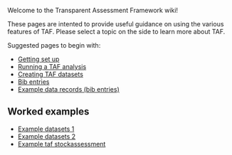 
Welcome to the Transparent Assessment Framework wiki\!

These pages are intented to provide useful guidance on using the various
features of TAF. Please select a topic on the side to learn more about
TAF.

Suggested pages to begin with:

  - [Getting set up](Getting-set-up)
  - [Running a TAF analysis](Running-a-TAF-analysis)
  - [Creating TAF datasets](Creating-TAF-datasets)
  - [Bib entries](Bib-entries)
  - [Example data records (bib entries)](Example-data-records)

## Worked examples

  - [Example datasets 1](Example-datasets-1)
  - [Example datasets 2](Example-datasets-2)
    <!--* [Example TAF scripts 1](Example-taf-scripts-1) -->
  - [Example taf stockassessment](Example-taf-stockassessment)
